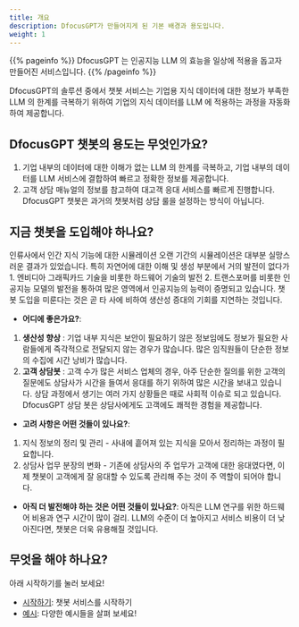```yaml
---
title: 개요
description: DfocusGPT가 만들어지게 된 기본 배경과 용도입니다.
weight: 1
---
```


{{% pageinfo %}}
DfocusGPT 는 인공지능 LLM 의 효능을 일상에 적용을 돕고자 만들어진 서비스입니다. 
{{% /pageinfo %}}

DfocusGPT의 솔루션 중에서 챗봇 서비스는 기업용 지식 데이터에 대한 정보가 부족한 LLM 의 한계를 극복하기 위하여 기업의 지식 데이터를 LLM 에 적용하는 과정을 자동화하여 제공합니다.

## DfocusGPT 챗봇의 용도는 무엇인가요?

1. 기업 내부의 데이터에 대한 이해가 없는 LLM 의 한계를 극복하고, 기업 내부의 데이터를 LLM 서비스에 결합하여 빠르고 정확한 정보를 제공합니다.
2. 고객 상담 매뉴얼의 정보를 참고하여 대고객 응대 서비스를 빠르게 진행합니다. DfocusGPT 챗봇은 과거의 챗봇처럼 상담 룰을 설정하는 방식이 아닙니다.

## 지금 챗봇을 도입해야 하나요?

인류사에서 인간 지식 기능에 대한 시뮬레이션 오랜 기간의 시뮬레이션은 대부분 실망스러운 결과가 있었습니다. 특히 자연어에 대한 이해 및 생성 부분에서 거의 발전이 없다가 1. 엔비디아 그래픽카드 기술을 비롯한 하드웨어 기술의 발전 2. 트랜스포머를 비롯한 인공지능 모델의 발전을 통하여 많은 영역에서 인공지능의 능력이 증명되고 있습니다. 챗봇 도입을 미룬다는 것은 곧 타 사에 비하여 생산성 증대의 기회를 지연하는 것입니다.

* **어디에 좋은가요?**: 
1. **생산성 향상** : 기업 내부 지식은 보안이 필요하기 않은 정보임에도 정보가 필요한 사람들에게 즉각적으로 전달되지 않는 경우가 많습니다. 많은 임직원들이 단순한 정보의 수집에 시간 낭비가 많습니다.
2. **고객 상담봇** : 고객 수가 많은 서비스 업체의 경우, 아주 단순한 질의를 위한 고객의 질문에도 상담사가 시간을 들여서 응대를 하기 위하여 많은 시간을 보내고 있습니다. 상담 과정에서 생기는 여러 가지 상황들은 때로 사회적 이슈로 되고 있습니다. DfocusGPT 상담 봇은 상담사에게도 고객에도 쾌적한 경험을 제공합니다.  

* **고려 사항은 어떤 것들이 있나요?**: 
1. 지식 정보의 정리 및 관리 - 사내에 흩어져 있는 지식을 모아서 정리하는 과정이 필요합니다. 
2. 상담사 업무 분장의 변화 - 기존에 상담사의 주 업무가 고객에 대한 응대였다면, 이제 챗봇이 고객에게 잘 응대할 수 있도록 관리해 주는 것이 주 역할이 되어야 합니다. 

* **아직 더 발전해야 하는 것은 어떤 것들이 있나요?**: 아직은 LLM 연구를 위한 하드웨어 비용과 연구 시간이 많이 걸리. LLM의 수준이 더 높아지고 서비스 비용이 더 낮아진다면, 챗봇은 더욱 유용해질 것입니다.

## 무엇을 해야 하나요?

아래 시작하기를 눌러 보세요!

* [시작하기](/docs/getting-started/): 챗봇 서비스를 시작하기
* [예시](/docs/examples/): 다양한 예시들을 살펴 보세요!

